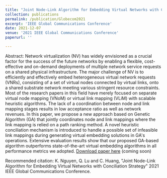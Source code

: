 ```yaml
---
title: "Joint Node-Link Algorithm for Embedding Virtual Networks with Conciliation Strategy"
collection: publications
permalink: /publication/Globecom2021
excerpt: 'IEEE Global Communications Conference'
date: 2021-12-07
venue: '2021 IEEE Global Communications Conference'
paperurl: ''

---
```

Abstract: 
Network virtualization (NV) has widely envisioned as a crucial factor for the success of the future networks by enabling a flexible, cost-effective and on-demand deployments of multiple network service requests on a shared physical infrastructure. The major challenge of NV is to efficiently and effectively embed heterogeneous virtual network requests (VNRs), consisting of a set of virtual nodes connected by virtual links, onto a shared substrate network meeting various stringent resource constraints. Most of the research papers in this field have merely focused on separate virtual node mapping (VNoM) or virtual link mapping (VLiM) with scalable heuristic algorithms. The lack of a coordination between node and link mapping stages results in low acceptance ratio as well as network revenues. In this paper, we propose a new approach based on Genetic Algorithm (GA) that jointly coordinates node and link mappings where the link mapping is relied on a path ranking method. A novel heuristic conciliation mechanism is introduced to handle a possible set of infeasible link mappings during generating virtual embedding solutions in GA's operations. Extensive evaluation results show that our proposed GA-based algorithm outperforms state-of-the-art virtual embedding algorithms in all performance metrics we adopted.
[Download paper here](https://globecom2021.ieee-globecom.org/) (coming soon)

Recommended citation: K. Nguyen, Q. Lu and C. Huang, "Joint Node-Link Algorithm for Embedding Virtual Networks with Conciliation Strategy" 2021 IEEE Global Communications Conference. 
